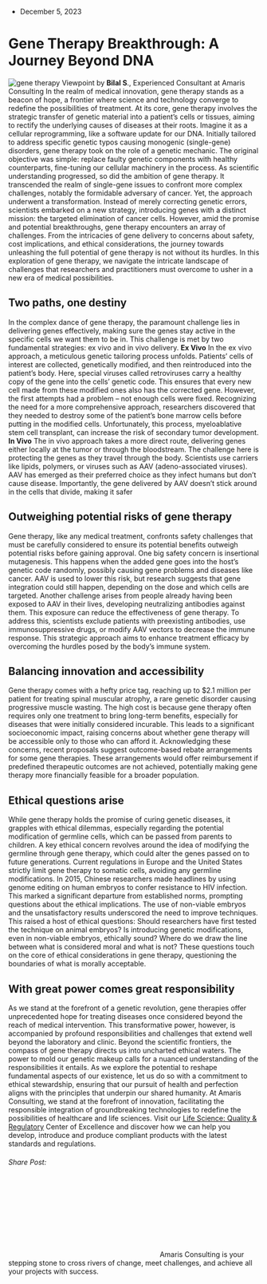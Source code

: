 * December 5, 2023


# Gene Therapy Breakthrough: A Journey Beyond DNA
![gene therapy](https://amaris.com/wp-content/uploads/2023/12/Beyond-DNA-Unlocking-Potential-in-Gene-Therapy-copy-1024x724.webp)
Viewpoint by **Bilal S**., Experienced Consultant at Amaris Consulting
In the realm of medical innovation, gene therapy stands as a beacon of hope, a frontier where science and technology converge to redefine the possibilities of treatment. At its core, gene therapy involves the strategic transfer of genetic material into a patient’s cells or tissues, aiming to rectify the underlying causes of diseases at their roots. Imagine it as a cellular reprogramming, like a software update for our DNA.
Initially tailored to address specific genetic typos causing monogenic (single-gene) disorders, gene therapy took on the role of a genetic mechanic. The original objective was simple: replace faulty genetic components with healthy counterparts, fine-tuning our cellular machinery in the process.
As scientific understanding progressed, so did the ambition of gene therapy. It transcended the realm of single-gene issues to confront more complex challenges, notably the formidable adversary of cancer. Yet, the approach underwent a transformation. Instead of merely correcting genetic errors, scientists embarked on a new strategy, introducing genes with a distinct mission: the targeted elimination of cancer cells.
However, amid the promise and potential breakthroughs, gene therapy encounters an array of challenges. From the intricacies of gene delivery to concerns about safety, cost implications, and ethical considerations, the journey towards unleashing the full potential of gene therapy is not without its hurdles.
In this exploration of gene therapy, we navigate the intricate landscape of challenges that researchers and practitioners must overcome to usher in a new era of medical possibilities.
## **Two paths, one destiny**
In the complex dance of gene therapy, the paramount challenge lies in delivering genes effectively, making sure the genes stay active in the specific cells we want them to be in. This challenge is met by two fundamental strategies: ex vivo and in vivo delivery.
**Ex Vivo**
In the ex vivo approach, a meticulous genetic tailoring process unfolds. Patients’ cells of interest are collected, genetically modified, and then reintroduced into the patient’s body. Here, special viruses called retroviruses carry a healthy copy of the gene into the cells’ genetic code. This ensures that every new cell made from these modified ones also has the corrected gene. However, the first attempts had a problem – not enough cells were fixed. Recognizing the need for a more comprehensive approach, researchers discovered that they needed to destroy some of the patient’s bone marrow cells before putting in the modified cells. Unfortunately, this process, myeloablative stem cell transplant, can increase the risk of secondary tumor development.
**In Vivo**
The in vivo approach takes a more direct route, delivering genes either locally at the tumor or through the bloodstream. The challenge here is protecting the genes as they travel through the body. Scientists use carriers like lipids, polymers, or viruses such as AAV (adeno-associated viruses). AAV has emerged as their preferred choice as they infect humans but don’t cause disease. Importantly, the gene delivered by AAV doesn’t stick around in the cells that divide, making it safer
## **Outweighing potential risks** of gene therapy
Gene therapy, like any medical treatment, confronts safety challenges that must be carefully considered to ensure its potential benefits outweigh potential risks before gaining approval. One big safety concern is insertional mutagenesis. This happens when the added gene goes into the host’s genetic code randomly, possibly causing gene problems and diseases like cancer. AAV is used to lower this risk, but research suggests that gene integration could still happen, depending on the dose and which cells are targeted.
Another challenge arises from people already having been exposed to AAV in their lives, developing neutralizing antibodies against them. This exposure can reduce the effectiveness of gene therapy. To address this, scientists exclude patients with preexisting antibodies, use immunosuppressive drugs, or modify AAV vectors to decrease the immune response. This strategic approach aims to enhance treatment efficacy by overcoming the hurdles posed by the body’s immune system.
## **Balancing innovation and accessibility**
Gene therapy comes with a hefty price tag, reaching up to $2.1 million per patient for treating spinal muscular atrophy, a rare genetic disorder causing progressive muscle wasting. The high cost is because gene therapy often requires only one treatment to bring long-term benefits, especially for diseases that were initially considered incurable. This leads to a significant socioeconomic impact, raising concerns about whether gene therapy will be accessible only to those who can afford it.
Acknowledging these concerns, recent proposals suggest outcome-based rebate arrangements for some gene therapies. These arrangements would offer reimbursement if predefined therapeutic outcomes are not achieved, potentially making gene therapy more financially feasible for a broader population.
## **Ethical questions arise**
While gene therapy holds the promise of curing genetic diseases, it grapples with ethical dilemmas, especially regarding the potential modification of germline cells, which can be passed from parents to children.
A key ethical concern revolves around the idea of modifying the germline through gene therapy, which could alter the genes passed on to future generations. Current regulations in Europe and the United States strictly limit gene therapy to somatic cells, avoiding any germline modifications.
In 2015, Chinese researchers made headlines by using genome editing on human embryos to confer resistance to HIV infection. This marked a significant departure from established norms, prompting questions about the ethical implications. The use of non-viable embryos and the unsatisfactory results underscored the need to improve techniques. This raised a host of ethical questions: Should researchers have first tested the technique on animal embryos? Is introducing genetic modifications, even in non-viable embryos, ethically sound? Where do we draw the line between what is considered moral and what is not?
These questions touch on the core of ethical considerations in gene therapy, questioning the boundaries of what is morally acceptable.
## **With great power comes great responsibility**
As we stand at the forefront of a genetic revolution, gene therapies offer unprecedented hope for treating diseases once considered beyond the reach of medical intervention. This transformative power, however, is accompanied by profound responsibilities and challenges that extend well beyond the laboratory and clinic.
Beyond the scientific frontiers, the compass of gene therapy directs us into uncharted ethical waters. The power to mold our genetic makeup calls for a nuanced understanding of the responsibilities it entails. As we explore the potential to reshape fundamental aspects of our existence, let us do so with a commitment to ethical stewardship, ensuring that our pursuit of health and perfection aligns with the principles that underpin our shared humanity.
At Amaris Consulting, we stand at the forefront of innovation, facilitating the responsible integration of groundbreaking technologies to redefine the possibilities of healthcare and life sciences. Visit our [Life Science: Quality & Regulatory](https://amaris.com/center-of-excellence/life-science/) Center of Excellence and discover how we can help you develop, introduce and produce compliant products with the latest standards and regulations.
###### Share Post:
![Amaris Logo](data:image/svg+xml,%3Csvg%20xmlns='http://www.w3.org/2000/svg'%20viewBox='0%200%200%200'%3E%3C/svg%3E)
Amaris Consulting is your stepping stone to cross rivers of change, meet challenges, and achieve all your projects with success.
